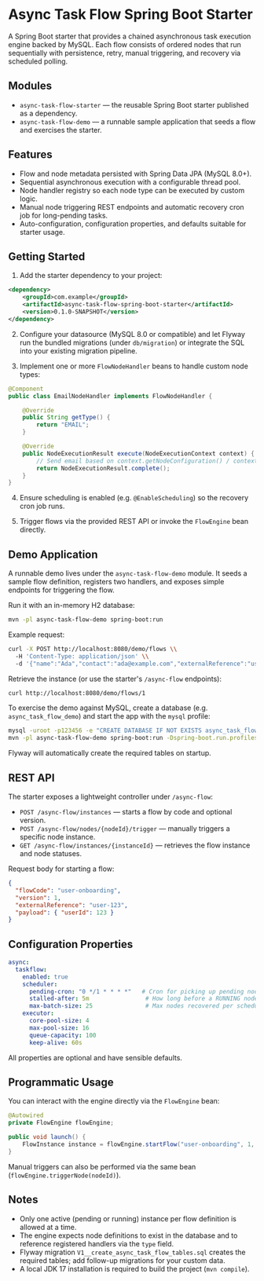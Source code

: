# Async Task Flow Spring Boot Starter

A Spring Boot starter that provides a chained asynchronous task execution engine backed by MySQL. Each flow consists of ordered nodes that run sequentially with persistence, retry, manual triggering, and recovery via scheduled polling.

## Modules

- `async-task-flow-starter` — the reusable Spring Boot starter published as a dependency.
- `async-task-flow-demo` — a runnable sample application that seeds a flow and exercises the starter.

## Features

- Flow and node metadata persisted with Spring Data JPA (MySQL 8.0+).
- Sequential asynchronous execution with a configurable thread pool.
- Node handler registry so each node type can be executed by custom logic.
- Manual node triggering REST endpoints and automatic recovery cron job for long-pending tasks.
- Auto-configuration, configuration properties, and defaults suitable for starter usage.

## Getting Started

1. Add the starter dependency to your project:

```xml
<dependency>
    <groupId>com.example</groupId>
    <artifactId>async-task-flow-spring-boot-starter</artifactId>
    <version>0.1.0-SNAPSHOT</version>
</dependency>
```

2. Configure your datasource (MySQL 8.0 or compatible) and let Flyway run the bundled migrations (under `db/migration`) or integrate the SQL into your existing migration pipeline.

3. Implement one or more `FlowNodeHandler` beans to handle custom node types:

```java
@Component
public class EmailNodeHandler implements FlowNodeHandler {

    @Override
    public String getType() {
        return "EMAIL";
    }

    @Override
    public NodeExecutionResult execute(NodeExecutionContext context) {
        // Send email based on context.getNodeConfiguration() / context.getFlowPayload()
        return NodeExecutionResult.complete();
    }
}
```

4. Ensure scheduling is enabled (e.g. `@EnableScheduling`) so the recovery cron job runs.

5. Trigger flows via the provided REST API or invoke the `FlowEngine` bean directly.

## Demo Application

A runnable demo lives under the `async-task-flow-demo` module. It seeds a sample flow definition, registers two handlers, and exposes simple endpoints for triggering the flow.

Run it with an in-memory H2 database:

```bash
mvn -pl async-task-flow-demo spring-boot:run
```

Example request:

```bash
curl -X POST http://localhost:8080/demo/flows \\
  -H 'Content-Type: application/json' \\
  -d '{"name":"Ada","contact":"ada@example.com","externalReference":"user-123"}'
```

Retrieve the instance (or use the starter's `/async-flow` endpoints):

```bash
curl http://localhost:8080/demo/flows/1
```

To exercise the demo against MySQL, create a database (e.g. `async_task_flow_demo`) and start the app with the `mysql` profile:

```bash
mysql -uroot -p123456 -e "CREATE DATABASE IF NOT EXISTS async_task_flow_demo CHARACTER SET utf8mb4 COLLATE utf8mb4_unicode_ci;"
mvn -pl async-task-flow-demo spring-boot:run -Dspring-boot.run.profiles=mysql
```

Flyway will automatically create the required tables on startup.

## REST API

The starter exposes a lightweight controller under `/async-flow`:

- `POST /async-flow/instances` — starts a flow by code and optional version.
- `POST /async-flow/nodes/{nodeId}/trigger` — manually triggers a specific node instance.
- `GET /async-flow/instances/{instanceId}` — retrieves the flow instance and node statuses.

Request body for starting a flow:

```json
{
  "flowCode": "user-onboarding",
  "version": 1,
  "externalReference": "user-123",
  "payload": { "userId": 123 }
}
```

## Configuration Properties

```yaml
async:
  taskflow:
    enabled: true
    scheduler:
      pending-cron: "0 */1 * * * *"   # Cron for picking up pending nodes
      stalled-after: 5m                # How long before a RUNNING node is considered stalled
      max-batch-size: 25               # Max nodes recovered per scheduler run
    executor:
      core-pool-size: 4
      max-pool-size: 16
      queue-capacity: 100
      keep-alive: 60s
```

All properties are optional and have sensible defaults.

## Programmatic Usage

You can interact with the engine directly via the `FlowEngine` bean:

```java
@Autowired
private FlowEngine flowEngine;

public void launch() {
    FlowInstance instance = flowEngine.startFlow("user-onboarding", 1, Map.of("userId", 123L), "user-123");
}
```

Manual triggers can also be performed via the same bean (`flowEngine.triggerNode(nodeId)`).

## Notes

- Only one active (pending or running) instance per flow definition is allowed at a time.
- The engine expects node definitions to exist in the database and to reference registered handlers via the `type` field.
- Flyway migration `V1__create_async_task_flow_tables.sql` creates the required tables; add follow-up migrations for your custom data.
- A local JDK 17 installation is required to build the project (`mvn compile`).

